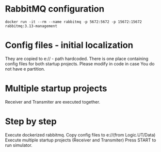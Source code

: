 # RabbitMQ configuration
```
docker run -it --rm --name rabbitmq -p 5672:5672 -p 15672:15672 rabbitmq:3.13-management
```
# Config files - initial localization
They are copied to e:// - path hardcoded. There is one place containing 
config files for both startup projects.
Please modify in code in case You do not have e partition.

# Multiple startup projects
Receiver and Transmiter are executed together.

# Step by step
Execute dockerized rabbitmq.
Copy config files to e://(from Logic.UT/Data)
Execute multiple startup projects (Receiver and Transmiter)
Press START to run simulator.